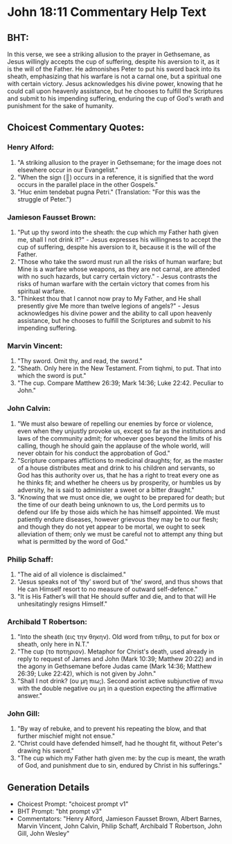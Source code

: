 # John 18:11 Commentary Help Text

## BHT:
In this verse, we see a striking allusion to the prayer in Gethsemane, as Jesus willingly accepts the cup of suffering, despite his aversion to it, as it is the will of the Father. He admonishes Peter to put his sword back into its sheath, emphasizing that his warfare is not a carnal one, but a spiritual one with certain victory. Jesus acknowledges his divine power, knowing that he could call upon heavenly assistance, but he chooses to fulfill the Scriptures and submit to his impending suffering, enduring the cup of God's wrath and punishment for the sake of humanity.

## Choicest Commentary Quotes:
### Henry Alford:
1. "A striking allusion to the prayer in Gethsemane; for the image does not elsewhere occur in our Evangelist." 
2. "When the sign (║) occurs in a reference, it is signified that the word occurs in the parallel place in the other Gospels."
3. "Huc enim tendebat pugna Petri." (Translation: "For this was the struggle of Peter.")

### Jamieson Fausset Brown:
1. "Put up thy sword into the sheath: the cup which my Father hath given me, shall I not drink it?" - Jesus expresses his willingness to accept the cup of suffering, despite his aversion to it, because it is the will of the Father.
2. "Those who take the sword must run all the risks of human warfare; but Mine is a warfare whose weapons, as they are not carnal, are attended with no such hazards, but carry certain victory." - Jesus contrasts the risks of human warfare with the certain victory that comes from his spiritual warfare.
3. "Thinkest thou that I cannot now pray to My Father, and He shall presently give Me more than twelve legions of angels?" - Jesus acknowledges his divine power and the ability to call upon heavenly assistance, but he chooses to fulfill the Scriptures and submit to his impending suffering.


### Marvin Vincent:
1. "Thy sword. Omit thy, and read, the sword." 
2. "Sheath. Only here in the New Testament. From tiqhmi, to put. That into which the sword is put." 
3. "The cup. Compare Matthew 26:39; Mark 14:36; Luke 22:42. Peculiar to John."

### John Calvin:
1. "We must also beware of repelling our enemies by force or violence, even when they unjustly provoke us, except so far as the institutions and laws of the community admit; for whoever goes beyond the limits of his calling, though he should gain the applause of the whole world, will never obtain for his conduct the approbation of God."
2. "Scripture compares afflictions to medicinal draughts; for, as the master of a house distributes meat and drink to his children and servants, so God has this authority over us, that he has a right to treat every one as he thinks fit; and whether he cheers us by prosperity, or humbles us by adversity, he is said to administer a sweet or a bitter draught."
3. "Knowing that we must once die, we ought to be prepared for death; but the time of our death being unknown to us, the Lord permits us to defend our life by those aids which he has himself appointed. We must patiently endure diseases, however grievous they may be to our flesh; and though they do not yet appear to be mortal, we ought to seek alleviation of them; only we must be careful not to attempt any thing but what is permitted by the word of God."

### Philip Schaff:
1. "The aid of all violence is disclaimed."
2. "Jesus speaks not of ‘thy’ sword but of ‘the’ sword, and thus shows that He can Himself resort to no measure of outward self-defence."
3. "It is His Father’s will that He should suffer and die, and to that will He unhesitatingly resigns Himself."

### Archibald T Robertson:
1. "Into the sheath (εις την θηκην). Old word from τιθημ, to put for box or sheath, only here in N.T."
2. "The cup (το ποτηριον). Metaphor for Christ's death, used already in reply to request of James and John (Mark 10:39; Matthew 20:22) and in the agony in Gethsemane before Judas came (Mark 14:36; Matthew 26:39; Luke 22:42), which is not given by John."
3. "Shall I not drink? (ου μη πιω;). Second aorist active subjunctive of πινω with the double negative ου μη in a question expecting the affirmative answer."

### John Gill:
1. "By way of rebuke, and to prevent his repeating the blow, and that further mischief might not ensue."
2. "Christ could have defended himself, had he thought fit, without Peter's drawing his sword."
3. "The cup which my Father hath given me: by the cup is meant, the wrath of God, and punishment due to sin, endured by Christ in his sufferings."


## Generation Details
- Choicest Prompt: "choicest prompt v1"
- BHT Prompt: "bht prompt v3"
- Commentators: "Henry Alford, Jamieson Fausset Brown, Albert Barnes, Marvin Vincent, John Calvin, Philip Schaff, Archibald T Robertson, John Gill, John Wesley"
